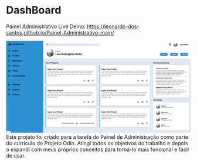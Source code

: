 # DashBoard
Painel Administrativo
Live Demo: https://leonardo-dos-santos.github.io/Painel-Administrativo-main/

![Como ficou o Site:](https://raw.githubusercontent.com/leonardo-dos-santos/Painel-Administrativo-main/main/Captura%20de%20Tela%20(65).png)
Este projeto foi criado para a tarefa do Painel de Administração como parte do currículo do Projeto Odin. Atingi todos os objetivos do trabalho e depois o expandi com meus próprios conceitos para torná-lo mais funcional e fácil de usar.
